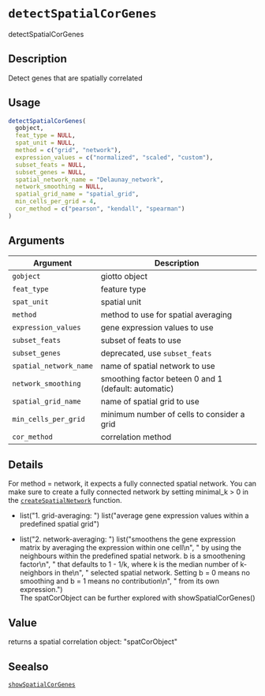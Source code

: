 # `detectSpatialCorGenes`

detectSpatialCorGenes


## Description

Detect genes that are spatially correlated


## Usage

```r
detectSpatialCorGenes(
  gobject,
  feat_type = NULL,
  spat_unit = NULL,
  method = c("grid", "network"),
  expression_values = c("normalized", "scaled", "custom"),
  subset_feats = NULL,
  subset_genes = NULL,
  spatial_network_name = "Delaunay_network",
  network_smoothing = NULL,
  spatial_grid_name = "spatial_grid",
  min_cells_per_grid = 4,
  cor_method = c("pearson", "kendall", "spearman")
)
```


## Arguments

Argument      |Description
------------- |----------------
`gobject`     |     giotto object
`feat_type`     |     feature type
`spat_unit`     |     spatial unit
`method`     |     method to use for spatial averaging
`expression_values`     |     gene expression values to use
`subset_feats`     |     subset of feats to use
`subset_genes`     |     deprecated, use `subset_feats`
`spatial_network_name`     |     name of spatial network to use
`network_smoothing`     |     smoothing factor beteen 0 and 1 (default: automatic)
`spatial_grid_name`     |     name of spatial grid to use
`min_cells_per_grid`     |     minimum number of cells to consider a grid
`cor_method`     |     correlation method


## Details

For method = network, it expects a fully connected spatial network. You can make sure to create a
 fully connected network by setting minimal_k > 0 in the [`createSpatialNetwork`](#createspatialnetwork) function.
   

*  list("1. grid-averaging: ") list("average gene expression values within a predefined spatial grid")   

*  list("2. network-averaging: ") list("smoothens the gene expression matrix by averaging the expression within one cell\n", " by using the neighbours within the predefined spatial network. b is a smoothening factor\n", " that defaults to 1 - 1/k, where k is the median number of  k-neighbors in the\n", " selected spatial network. Setting b = 0 means no smoothing and b = 1 means no contribution\n", " from its own expression.")  
 The spatCorObject can be further explored with showSpatialCorGenes()


## Value

returns a spatial correlation object: "spatCorObject"


## Seealso

[`showSpatialCorGenes`](#showspatialcorgenes)


